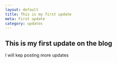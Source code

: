 ```yaml
---
layout: default
title: This is my first update
meta: First update
category: updates
---
```


## This is my first update on the blog

I will kep posting more updates